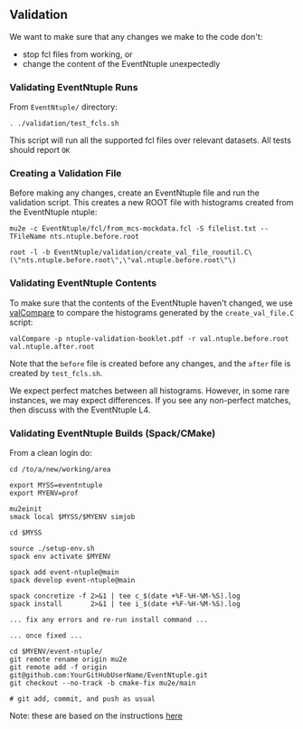 ## Validation

We want to make sure that any changes we make to the code don't:
* stop fcl files from working, or
* change the content of the EventNtuple unexpectedly

### Validating EventNtuple Runs
From ```EventNtuple/``` directory:

```
. ./validation/test_fcls.sh
```

This script will run all the supported fcl files over relevant datasets. All tests should report ```OK```

### Creating a Validation File
Before making any changes, create an EventNtuple file and run the validation script. This creates a new ROOT file with histograms created from the EventNtuple ntuple:

```
mu2e -c EventNtuple/fcl/from_mcs-mockdata.fcl -S filelist.txt --TFileName nts.ntuple.before.root

root -l -b EventNtuple/validation/create_val_file_rooutil.C\(\"nts.ntuple.before.root\",\"val.ntuple.before.root\"\)
```

### Validating EventNtuple Contents
To make sure that the contents of the EventNtuple haven't changed, we use [valCompare](https://mu2ewiki.fnal.gov/wiki/Validation#valCompare) to compare the histograms generated by the ```create_val_file.C``` script:

```
valCompare -p ntuple-validation-booklet.pdf -r val.ntuple.before.root val.ntuple.after.root
```

Note that the ```before``` file is created before any changes, and the ```after``` file is created by ```test_fcls.sh```.

We expect perfect matches between all histograms. However, in some rare instances, we may expect differences. If you see any non-perfect matches, then discuss with the EventNtuple L4.

### Validating EventNtuple Builds (Spack/CMake)
From a clean login do:

```
cd /to/a/new/working/area

export MYSS=eventntuple
export MYENV=prof

mu2einit
smack local $MYSS/$MYENV simjob

cd $MYSS

source ./setup-env.sh
spack env activate $MYENV

spack add event-ntuple@main
spack develop event-ntuple@main

spack concretize -f 2>&1 | tee c_$(date +%F-%H-%M-%S).log
spack install       2>&1 | tee i_$(date +%F-%H-%M-%S).log

... fix any errors and re-run install command ...

... once fixed ...

cd $MYENV/event-ntuple/
git remote rename origin mu2e
git remote add -f origin git@github.com:YourGitHubUserName/EventNtuple.git
git checkout --no-track -b cmake-fix mu2e/main

# git add, commit, and push as usual

```

Note: these are based on the instructions [here](https://mu2ewiki.fnal.gov/wiki/Spack#Local_Offline_build)
